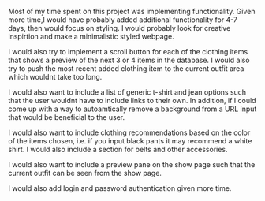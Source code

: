 Most of my time spent on this project was implementing functionality.  Given more time,I would have probably added additional functionality for 4-7 days, then would focus on styling.  I would probably look for creative inspirtion and make a minimalistic styled webpage.

I would also try to implement a scroll button for each of the clothing items that shows a preview of the next 3 or 4 items in the database.  I would also try to push the most recent added clothing item to the current outfit area which wouldnt take too long.

I would also want to include a list of generic t-shirt and jean options such that the user wouldnt have to include links to their own.  In addition, if I could come up with a way to autoamtically remove a background from a URL input that would be beneficial to the user.

I would also want to include clothing recommendations based on the color of the items chosen, i.e. if you input black pants it may recommend a white shirt.  I would also include a section for belts and other accessories.

I would also want to include a preview pane on the show page such that the current outfit can be seen from the show page.

I would also add login and password authentication given more time.